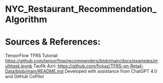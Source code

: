 # NYC_Restaurant_Recommendation_Algorithm

# Sources & References: 
TensorFlow TFRS Tutorial: https://github.com/tensorflow/recommenders/blob/main/docs/examples/multitask.ipynb
Taufik Azri: https://github.com/fickaz/TFRS-on-Retail-Data/blob/main/README.md
Developed with assistance from ChatGPT 4.0 and GitHub CoPilot

